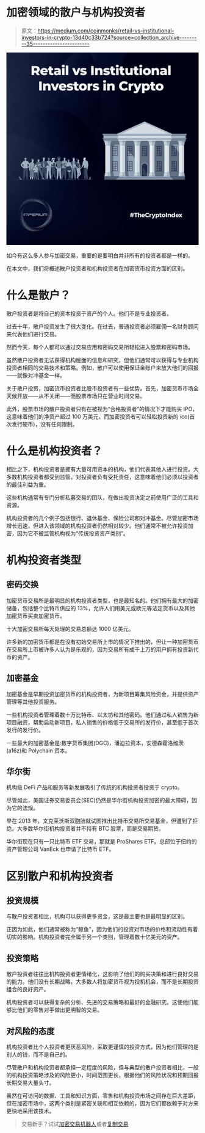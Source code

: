 # 加密领域的散户与机构投资者

> 原文：<https://medium.com/coinmonks/retail-vs-institutional-investors-in-crypto-13d40c33b724?source=collection_archive---------35----------------------->

![](img/d71626fe6ea76c135bc4056ded8c03cb.png)

如今有这么多人参与加密交易，重要的是要明白并非所有的投资者都是一样的。

在本文中，我们将概述散户投资者和机构投资者在加密货币投资方面的区别。

# **什么是散户？**

散户投资者是将自己的资本投资于资产的个人。他们不是专业投资者。

过去十年，散户投资发生了很大变化。在过去，普通投资者必须雇佣一名财务顾问来代表他们进行交易。

然而今天，每个人都可以通过交易应用和密码交易所轻松进入股票和密码市场。

虽然散户投资者无法获得机构层面的信息和研究，但他们通常可以获得与专业机构投资者相同的交易技术和策略。例如，散户可以使用保证金账户来放大他们的回报——就像对冲基金一样。

关于散户投资，加密货币投资者比股市投资者有一些优势。首先，加密货币市场全天候开放——从不关闭——而股票市场只在营业时间交易。

此外，股票市场的散户投资者只有在被视为“合格投资者”的情况下才能购买 IPO，这意味着他们的净资产超过 100 万美元，而加密投资者可以轻松投资新的 ico(首次发行硬币)，没有任何限制。

# **什么是机构投资者？**

相比之下，机构投资者是拥有大量可用资本的机构，他们代表其他人进行投资。大多数机构投资者都受到监管，对投资者负有受托责任，这意味着他们必须以投资者的最佳利益为重。

这些机构通常有专门分析私募交易的团队，在做出投资决定之前使用广泛的工具和资源。

机构投资者的几个例子包括银行、退休基金、保险公司和对冲基金。尽管加密市场增长迅速，但进入该领域的机构投资者仍然相对较少。他们通常不被允许投资加密，因为它不被监管机构视为“传统投资资产类别”。

# **机构投资者类型**

## **密码交换**

加密货币交易所是最明显的机构投资者类型，也是最知名的。他们拥有最大的加密储备，包括整个比特币供应的 13%，允许人们用美元或欧元等法定货币以及其他加密货币买卖加密货币。

十大加密交易所每天处理的交易总额达 1000 亿美元。

许多新的加密货币都是在没有初始交易所上市的情况下推出的，但让一种加密货币在交易所上市被许多人认为是乐观的，因为交易所有成千上万的用户拥有投资新代币的资产。

## **加密基金**

加密基金是早期投资加密货币的机构投资者，为新项目筹集风险资金，并提供资产管理等其他投资服务。

一些机构投资者管理着数十万比特币、以太坊和其他密码。他们通过私人销售为新项目融资，帮助启动新项目，私人销售的价格低于交易所的发行价，甚至低于首次发行的发行价。

一些最大的加密基金是:数字货币集团(DGC)，潘迪拉资本，安德森霍洛维茨(a16z)和 Polychain 资本。

## **华尔街**

机构级 DeFi 产品和服务等新发展吸引了传统的机构投资者投资于 crypto。

尽管如此，美国证券交易委员会(SEC)仍然是华尔街机构投资加密的最大障碍，因为它的法规。

早在 2013 年，文克莱沃斯双胞胎就试图推出比特币交易所交易基金，但遭到了拒绝。大多数华尔街机构投资者并不持有 BTC 股票，而是交易期货。

华尔街现在只有一只比特币 ETF 交易，那就是 ProShares ETF。总部位于纽约的资产管理公司 VanEck 也申请了比特币 ETF。

# **区别**散户**和**机构**投资者**

## **投资规模**

与散户投资者相比，机构可以获得更多资金，这是最主要也是最明显的区别。

正因为如此，他们通常被称为“鲸鱼”，因为他们的投资对市场的价格和流动性有着切实的影响。机构投资者完全属于另一个类别，管理着数十亿美元的资产。

## **投资策略**

散户投资者往往比机构投资者更情绪化，这影响了他们的购买决策和进行良好交易的能力。他们没有长期战略，大多数人将加密货币视为投机机会，而不是长期投资组合的良好资产。

机构投资者可以获得复杂的分析、先进的交易策略和最好的金融研究。这使他们能够比他们的零售对手做出更明智的交易。

## **对风险的态度**

机构投资者比个人投资者更厌恶风险，采取更谨慎的投资方式，因为他们管理的是别人的钱，而不是自己的。

尽管散户和机构投资者都承担一定程度的风险，但与典型的散户投资者相比，一般的机构投资策略涉及的风险更小，时间范围更长，根据他们的风险状况和预期回报长期交易大量头寸。

虽然在可访问的数据、工具和知识方面，零售和机构投资市场之间存在巨大差距，但在加密市场中，这两个类别是紧密关联和相互依赖的，因为它们都依赖于对方来更快地采用该技术。

> 交易新手？试试[加密交易机器人](/coinmonks/crypto-trading-bot-c2ffce8acb2a)或者[复制交易](/coinmonks/top-10-crypto-copy-trading-platforms-for-beginners-d0c37c7d698c)